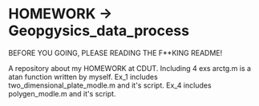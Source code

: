 # HOMEWORK -> Geopgysics_data_process
BEFORE YOU GOING, PLEASE READING THE F**KING README!



A repository about my HOMEWORK at CDUT.
Including 4 exs 
arctg.m is a atan function written by myself.
Ex_1 includes two_dimensional_plate_modle.m and it's script.
Ex_4 includes polygen_modle.m and it's script.
